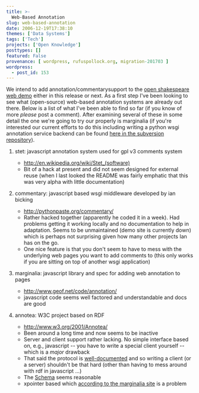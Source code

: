 ```yaml
---
title: >-
  Web-Based Annotation
slug: web-based-annotation
date: 2006-12-19T17:38:10
themes: ['Data Systems']
tags: ['Tech']
projects: ['Open Knowledge']
posttypes: []
featured: False
provenance: [ wordpress, rufuspollock.org, migration-201703 ]
wordpress:
  - post_id: 153
---
```


We intend to add annotation/commentarysupport to the [open shakespeare](http://www.openshakespeare.org) [web demo](http://demo.openshakespeare.org/) either in this release or next. As a first step I've been looking to see what (open-source) web-based annotation systems are already out there. Below is a list of what I've been able to find so far (if you know of more *please* post a comment). After examining several of these in some detail the one we're going to try our properly is marginalia (if you're interested our current efforts to do this including writing a python wsgi annotation service backend can be found [here in the subversion repository](http://project.knowledgeforge.net/shakespeare/svn/annotater/trunk/)).

1. stet: javascript annotation system used for gpl v3 comments system
    * http://en.wikipedia.org/wiki/Stet_(software)
    * Bit of a hack at present and did not seem designed for external reuse (when I last looked the README was fairly emphatic that this was very alpha with little documentation)

2. commentary: javascript based wsgi middleware developed by ian bicking
    * http://pythonpaste.org/commentary/
    * Rather hacked together (apparently he coded it in a week). Had problems getting it working locally and no documentation to help in adaptation. Seems to be unmaintained (demo site is currently down) which is perhaps not surprising given how many other projects Ian has on the go.
    * One nice feature is that you don't seem to have to mess with the underlying web pages you want to add comments to (this only works if you are sitting on top of another wsgi application)

3. marginalia: javascript library and spec for adding web annotation to pages
    * http://www.geof.net/code/annotation/
    * javascript code seems well factored and understandable and docs are good

4. annotea: W3C project based on RDF
    * http://www.w3.org/2001/Annotea/
    * Been around a long time and now seems to be inactive
    * Server and client support rather lacking. No simple interface based on, e.g., javascript -- you have to write a special client yourself -- which is a *major* drawback
    * That said the protocol is [well-documented][annotea-protocol] and so writing a client (or a server) shouldn't be that hard (other than having to mess around with rdf in javascript ...) 
    * The [Schema](http://www.w3.org/2000/10/annotation-ns#) seems reasonable
    * xpointer based which [according to the marginalia site][1] is a problem

[1]: http://www.geof.net/code/annotation/technical
[annotea-protocol]: http://www.w3.org/2001/Annotea/User/Protocol.html

